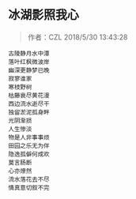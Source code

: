 # `冰湖影照我心`
> 作者：CZL  2018/5/30 13:43:28 


    古陵静月水中潭
    落叶红枫微波岸
    幽深更静梦已晚
    寂寥谁家
    寒枝野树
    枯藤衰尽黄花漫
    西边流水逝尽干
    独留淤泥孤身畔
    光阴渐损
    人生惨淡
    物是人非事事烦
    田园之乐无为伴
    隐逸孤僻何成欢
    莫言肠断
    心亦燎然
    流水落花去不尽
    情真意切叙不完